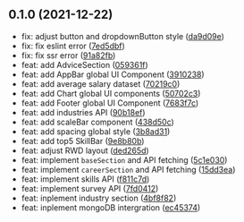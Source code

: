 ## 0.1.0 (2021-12-22)

* fix: adjust button and dropdownButton style ([da9d09e](https://github.com/WeiLin18/2021-FE-survey/commit/da9d09e))
* fix: fix eslint error ([7ed5dbf](https://github.com/WeiLin18/2021-FE-survey/commit/7ed5dbf))
* fix: fix ssr error ([91a82fb](https://github.com/WeiLin18/2021-FE-survey/commit/91a82fb))
* feat: add AdviceSection ([059361f](https://github.com/WeiLin18/2021-FE-survey/commit/059361f))
* feat: add AppBar global UI Component ([3910238](https://github.com/WeiLin18/2021-FE-survey/commit/3910238))
* feat: add average salary dataset ([70219c0](https://github.com/WeiLin18/2021-FE-survey/commit/70219c0))
* feat: add Chart global UI components ([50702c3](https://github.com/WeiLin18/2021-FE-survey/commit/50702c3))
* feat: add Footer global UI Component ([7683f7c](https://github.com/WeiLin18/2021-FE-survey/commit/7683f7c))
* feat: add industries API ([90b18ef](https://github.com/WeiLin18/2021-FE-survey/commit/90b18ef))
* feat: add scaleBar component ([438d50c](https://github.com/WeiLin18/2021-FE-survey/commit/438d50c))
* feat: add spacing global style ([3b8ad31](https://github.com/WeiLin18/2021-FE-survey/commit/3b8ad31))
* feat: add top5 SkillBar ([9e8b80b](https://github.com/WeiLin18/2021-FE-survey/commit/9e8b80b))
* feat: adjust RWD layout ([ded265d](https://github.com/WeiLin18/2021-FE-survey/commit/ded265d))
* feat: implement `baseSection` and API fetching ([5c1e030](https://github.com/WeiLin18/2021-FE-survey/commit/5c1e030))
* feat: implement `careerSection` and API fetching ([15dd3ea](https://github.com/WeiLin18/2021-FE-survey/commit/15dd3ea))
* feat: implement skills API ([f811c7d](https://github.com/WeiLin18/2021-FE-survey/commit/f811c7d))
* feat: implement survey API ([7fd0412](https://github.com/WeiLin18/2021-FE-survey/commit/7fd0412))
* feat: inplement industry section ([4bf8f82](https://github.com/WeiLin18/2021-FE-survey/commit/4bf8f82))
* feat: inplement mongoDB intergration ([ec45374](https://github.com/WeiLin18/2021-FE-survey/commit/ec45374))





